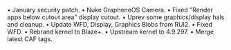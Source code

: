 • January security patch.
• Nuke GrapheneOS Camera.
• Fixed "Render apps below cutout area" display cutout.
• Uprev some graphics/display hals and cleanup.
• Update WFD, Display, Graphics Blobs from RUI2.
• Fixed WFD.
• Rebrand kernel to Blaze+.
• Upstream kernel to 4.9.297.
• Merge latest CAF tags.
